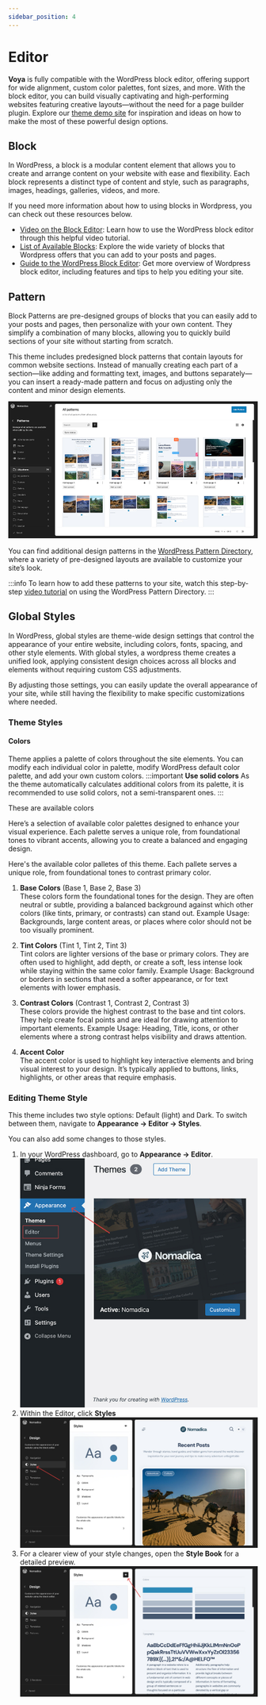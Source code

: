 ```yaml
---
sidebar_position: 4
---
```

# Editor
**Voya** is fully compatible with the WordPress block editor, offering support for wide alignment, custom color palettes, font sizes, and more. With the block editor, you can build visually captivating and high-performing websites featuring creative layouts—without the need for a page builder plugin. Explore our [theme demo site](https://wpdemo.ajufbox.com/voya) for inspiration and ideas on how to make the most of these powerful design options.

## Block
In WordPress, a block is a modular content element that allows you to create and arrange content on your website with ease and flexibility. Each block represents a distinct type of content and style, such as paragraphs, images, headings, galleries, videos, and more. 

If you need more information about how to using blocks in Wordpress, you can check out these resources below.
- [Video on the Block Editor](https://www.youtube.com/watch?v=jA6AbrVwd3o): Learn how to use the WordPress block editor through this helpful video tutorial.
- [List of Available Blocks](https://wordpress.org/documentation/article/blocks-list/): Explore the wide variety of blocks that Wordpress offers that you can add to your posts and pages.
- [Guide to the WordPress Block Editor](https://wordpress.org/documentation/article/wordpress-block-editor/): Get more overview of Wordpress block editor, including features and tips to help you editing your site. 

## Pattern
Block Patterns are pre-designed groups of blocks that you can easily add to your posts and pages, then personalize with your own content. They simplify a combination of many blocks, allowing you to quickly build sections of your site without starting from scratch.

This theme includes predesigned block patterns that contain layouts for common website sections. Instead of manually creating each part of a section—like adding and formatting text, images, and buttons separately—you can insert a ready-made pattern and focus on adjusting only the content and minor design elements.

![available patterns](/img/voya/patterns.jpg)


You can find additional design patterns in the [WordPress Pattern Directory](https://wordpress.org/patterns/), where a variety of pre-designed layouts are available to customize your site’s look. 

:::info
To learn how to add these patterns to your site, watch this step-by-step [video tutorial](https://www.youtube.com/watch?v=UlTC6yKzOJM) on using the WordPress Pattern Directory.
:::


## Global Styles
In WordPress, global styles are theme-wide design settings that control the appearance of your entire website, including colors, fonts, spacing, and other style elements. With global styles, a wordpress theme creates a unified look, applying consistent design choices across all blocks and elements without requiring custom CSS adjustments. 

By adjusting those settings, you can easily update the overall appearance of your site, while still having the flexibility to make specific customizations where needed.
### Theme Styles
#### Colors
Theme applies a palette of colors throughout the site elements. You can modify each individual color in palette, modify WordPress default color palette, and add your own custom colors.
:::important
**Use solid colors**
As the theme automatically calculates additional colors from its palette, it is recommended to use solid colors, not a semi-transparent ones.
:::

These are available colors

Here’s a selection of available color palettes designed to enhance your visual experience. Each palette serves a unique role, from foundational tones to vibrant accents, allowing you to create a balanced and engaging design.

Here's the available color palletes of this theme. Each pallete serves a unique role, from foundational tones to contrast primary color.

1. **Base Colors** (Base 1, Base 2, Base 3)<br/>
   These colors form the foundational tones for the design. They are often neutral or subtle, providing a balanced background against which other colors (like tints, primary, or contrasts) can stand out. Example Usage: Backgrounds, large content areas, or places where color should not be too visually prominent.

2. **Tint Colors** (Tint 1, Tint 2, Tint 3)<br/>
   Tint colors are lighter versions of the base or primary colors. They are often used to highlight, add depth, or create a soft, less intense look while staying within the same color family. Example Usage: Background or borders in sections that need a softer appearance, or for text elements with lower emphasis.
   
3. **Contrast Colors** (Contrast 1, Contrast 2, Contrast 3)<br/>
   These colors provide the highest contrast to the base and tint colors. They help create focal points and are ideal for drawing attention to important elements. Example Usage: Heading, Title, icons, or other elements where a strong contrast helps visibility and draws attention.

4. **Accent Color**<br/>
   The accent color is used to highlight key interactive elements and bring visual interest to your design. It’s typically applied to buttons, links, highlights, or other areas that require emphasis.


### Editing Theme Style
This theme includes two style options: Default (light) and Dark. To switch between them, navigate to **Appearance → Editor → Styles**. 

You can also add some changes to those styles.
1. In your WordPress dashboard, go to **Appearance → Editor**.
![edit style step 1](/img/voya/editor-style-1.jpg)
2. Within the Editor, click **Styles** 
![edit style step 2](/img/voya/editor-style-2.jpg)
3. For a clearer view of your style changes, open the **Style Book** for a detailed preview.
![edit style step 3](/img/voya/editor-style-3.jpg)